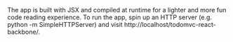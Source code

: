 The app is built with JSX and compiled at runtime for a lighter and more fun code reading experience.
To run the app, spin up an HTTP server (e.g. python -m SimpleHTTPServer) and visit http://localhost/todomvc-react-backbone/.